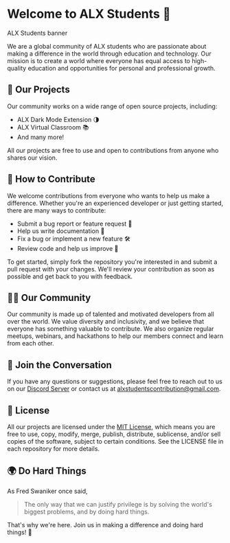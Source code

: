 # Welcome to ALX Students 👋
ALX Students banner

We are a global community of ALX students who are passionate about making a difference in the world through education and technology. Our mission is to create a world where everyone has equal access to high-quality education and opportunities for personal and professional growth.

## 🚀 Our Projects
Our community works on a wide range of open source projects, including:

- ALX Dark Mode Extension 🌗
- ALX Virtual Classroom 📚
- And many more!

All our projects are free to use and open to contributions from anyone who shares our vision.

## 🤝 How to Contribute
We welcome contributions from everyone who wants to help us make a difference. Whether you're an experienced developer or just getting started, there are many ways to contribute:

- Submit a bug report or feature request 🐛
- Help us write documentation 📖
- Fix a bug or implement a new feature 🛠️
- Review code and help us improve 🤔

To get started, simply fork the repository you're interested in and submit a pull request with your changes. We'll review your contribution as soon as possible and get back to you with feedback.

## 👨‍💻 Our Community
Our community is made up of talented and motivated developers from all over the world. We value diversity and inclusivity, and we believe that everyone has something valuable to contribute. We also organize regular meetups, webinars, and hackathons to help our members connect and learn from each other.

## 💬 Join the Conversation
If you have any questions or suggestions, please feel free to reach out to us on our [Discord Server]() or contact us at alxstudentscontribution@gmail.com.

## 🔑 License
All our projects are licensed under the [MIT License](), which means you are free to use, copy, modify, merge, publish, distribute, sublicense, and/or sell copies of the software, subject to certain conditions. See the LICENSE file in each repository for more details.

## 🌍 Do Hard Things
As Fred Swaniker once said,
 
> The only way that we can justify privilege is by solving the world's biggest problems, and by doing hard things.

That's why we're here. Join us in making a difference and doing hard things! 💪
